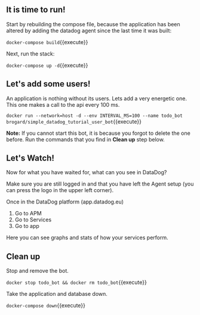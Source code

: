 ## It is time to run!

Start by rebuilding the compose file, because the application has been altered by adding the datadog agent since the last time it was built:

`docker-compose build`{{execute}}

Next, run the stack:

`docker-compose up -d`{{execute}}

## Let's add some users!

An application is nothing without its users. Lets add a very energetic one. This one makes a call to the api every 100 ms. 

`docker run --network=host -d --env INTERVAL_MS=100 --name todo_bot brogard/simple_datadog_tutorial_user_bot`{{execute}}

**Note:** If you cannot start this bot, it is because you forgot to delete the one before. Run the commands that you find in **Clean up** step below.

## Let's Watch!

Now for what you have waited for, what can you see in DataDog?

Make sure you are still logged in and that you have left the Agent setup (you can press the logo in the upper left corner).

Once in the DataDog platform (app.datadog.eu)
1. Go to APM
2. Go to Services
3. Go to app

Here you can see graphs and stats of how your services perform.

## Clean up

Stop and remove the bot.

`docker stop todo_bot && docker rm todo_bot`{{execute}}

Take the application and database down.

`docker-compose down`{{execute}}
